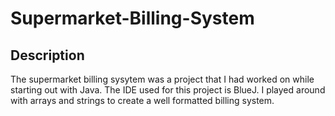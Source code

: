 # Supermarket-Billing-System
## Description
The supermarket billing sysytem was a project that I had worked on while starting out with Java. The IDE used for this project is BlueJ. I played around with arrays and strings to create a well formatted billing system. 

